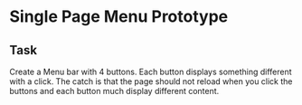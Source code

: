 # Single Page Menu Prototype

## Task

Create a Menu bar with 4 buttons. Each button displays something different with a click. The catch is that the page should not reload when you click the buttons and each button much display different content.